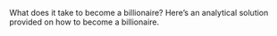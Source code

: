 
What does it take to become a billionaire?
Here’s an analytical solution provided on how to become a billionaire.
